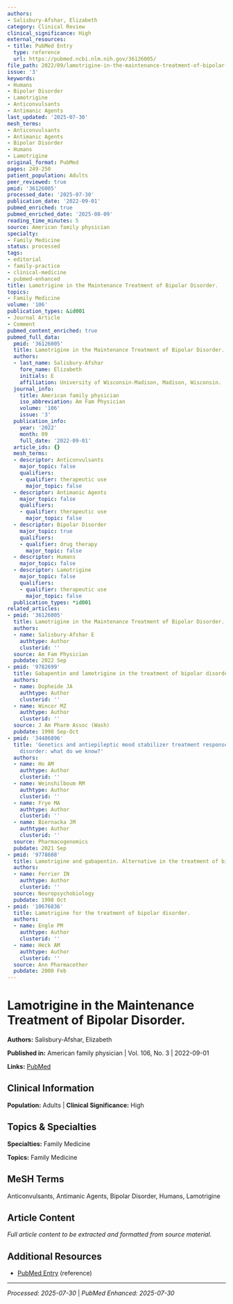 ```yaml
---
authors:
- Salisbury-Afshar, Elizabeth
category: Clinical Review
clinical_significance: High
external_resources:
- title: PubMed Entry
  type: reference
  url: https://pubmed.ncbi.nlm.nih.gov/36126005/
file_path: 2022/09/lamotrigine-in-the-maintenance-treatment-of-bipolar-disorder.md
issue: '3'
keywords:
- Humans
- Bipolar Disorder
- Lamotrigine
- Anticonvulsants
- Antimanic Agents
last_updated: '2025-07-30'
mesh_terms:
- Anticonvulsants
- Antimanic Agents
- Bipolar Disorder
- Humans
- Lamotrigine
original_format: PubMed
pages: 249-250
patient_population: Adults
peer_reviewed: true
pmid: '36126005'
processed_date: '2025-07-30'
publication_date: '2022-09-01'
pubmed_enriched: true
pubmed_enriched_date: '2025-08-09'
reading_time_minutes: 5
source: American family physician
specialty:
- Family Medicine
status: processed
tags:
- editorial
- family-practice
- clinical-medicine
- pubmed-enhanced
title: Lamotrigine in the Maintenance Treatment of Bipolar Disorder.
topics:
- Family Medicine
volume: '106'
publication_types: &id001
- Journal Article
- Comment
pubmed_content_enriched: true
pubmed_full_data:
  pmid: '36126005'
  title: Lamotrigine in the Maintenance Treatment of Bipolar Disorder.
  authors:
  - last_name: Salisbury-Afshar
    fore_name: Elizabeth
    initials: E
    affiliation: University of Wisconsin-Madison, Madison, Wisconsin.
  journal_info:
    title: American family physician
    iso_abbreviation: Am Fam Physician
    volume: '106'
    issue: '3'
  publication_info:
    year: '2022'
    month: 09
    full_date: '2022-09-01'
  article_ids: {}
  mesh_terms:
  - descriptor: Anticonvulsants
    major_topic: false
    qualifiers:
    - qualifier: therapeutic use
      major_topic: false
  - descriptor: Antimanic Agents
    major_topic: false
    qualifiers:
    - qualifier: therapeutic use
      major_topic: false
  - descriptor: Bipolar Disorder
    major_topic: true
    qualifiers:
    - qualifier: drug therapy
      major_topic: false
  - descriptor: Humans
    major_topic: false
  - descriptor: Lamotrigine
    major_topic: false
    qualifiers:
    - qualifier: therapeutic use
      major_topic: false
  publication_types: *id001
related_articles:
- pmid: '36126005'
  title: Lamotrigine in the Maintenance Treatment of Bipolar Disorder.
  authors:
  - name: Salisbury-Afshar E
    authtype: Author
    clusterid: ''
  source: Am Fam Physician
  pubdate: 2022 Sep
- pmid: '9782699'
  title: Gabapentin and lamotrigine in the treatment of bipolar disorder.
  authors:
  - name: Dopheide JA
    authtype: Author
    clusterid: ''
  - name: Wincor MZ
    authtype: Author
    clusterid: ''
  source: J Am Pharm Assoc (Wash)
  pubdate: 1998 Sep-Oct
- pmid: '34486896'
  title: 'Genetics and antiepileptic mood stabilizer treatment response in bipolar
    disorder: what do we know?'
  authors:
  - name: Ho AM
    authtype: Author
    clusterid: ''
  - name: Weinshilboum RM
    authtype: Author
    clusterid: ''
  - name: Frye MA
    authtype: Author
    clusterid: ''
  - name: Biernacka JM
    authtype: Author
    clusterid: ''
  source: Pharmacogenomics
  pubdate: 2021 Sep
- pmid: '9778608'
  title: Lamotrigine and gabapentin. Alternative in the treatment of bipolar disorder.
  authors:
  - name: Ferrier IN
    authtype: Author
    clusterid: ''
  source: Neuropsychobiology
  pubdate: 1998 Oct
- pmid: '10676836'
  title: Lamotrigine for the treatment of bipolar disorder.
  authors:
  - name: Engle PM
    authtype: Author
    clusterid: ''
  - name: Heck AM
    authtype: Author
    clusterid: ''
  source: Ann Pharmacother
  pubdate: 2000 Feb
---
```


# Lamotrigine in the Maintenance Treatment of Bipolar Disorder.

**Authors:** Salisbury-Afshar, Elizabeth

**Published in:** American family physician | Vol. 106, No. 3 | 2022-09-01

**Links:** [PubMed](https://pubmed.ncbi.nlm.nih.gov/36126005/)

## Clinical Information

**Population:** Adults | **Clinical Significance:** High

## Topics & Specialties

**Specialties:** Family Medicine

**Topics:** Family Medicine

## MeSH Terms

Anticonvulsants, Antimanic Agents, Bipolar Disorder, Humans, Lamotrigine

## Article Content

*Full article content to be extracted and formatted from source material.*

## Additional Resources

- [PubMed Entry](https://pubmed.ncbi.nlm.nih.gov/36126005/) (reference)

---

*Processed: 2025-07-30* | *PubMed Enhanced: 2025-07-30*
